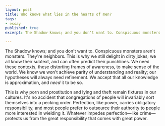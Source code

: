 ```yaml
---
layout: post
title: Who knows what lies in the hearts of men?
tags:
- essay
published: true
excerpt: The Shadow knows; and you don't want to. Conspicuous monsters aren't monsters. They're neighbors. This is why we still delight in dirty jokes; we all know their subtext, and can often predict their punchlines. We need these contexts, these distorting frames of awareness, to make sense of the world. We know we won't achieve parity of understanding and reality; our hypotheses will always need refinement. We accept that all our knowledge is approximation, and *need* it to be so.

---
```


The Shadow knows; and you don't want to. Conspicuous monsters aren't monsters. They're neighbors. This is why we still delight in dirty jokes; we all know their subtext, and can often predict their punchlines. We need these contexts, these distorting frames of awareness, to make sense of the world. We know we won't achieve parity of understanding and reality; our hypotheses will always need refinement. We accept that all our knowledge is approximation, and *need* it to be so.

This is why porn and prostitution and lying and theft remain fixtures in our cultures. It's no accident that congregations of people will invariably sort themselves into a pecking order. Perfection, like power, carries obligatory responsibility, and most people prefer to outsource their authority to people more interested in wielding it. Whatever impedes perfection&mdash;like crime&mdash;protects us from the great responsibility that comes with great power.
